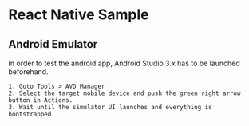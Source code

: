 # React Native Sample


## Android Emulator

In order to test the android app, Android Studio 3.x has to be launched beforehand.

```
1. Goto Tools > AVD Manager 
2. Select the target mobile device and push the green right arrow button in Actions.
3. Wait until the simulator UI launches and everything is bootstrapped.
```

